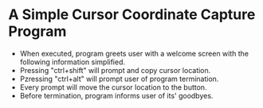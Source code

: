 # A Simple Cursor Coordinate Capture Program

+ When executed, program greets user with a welcome screen with the following information simplified.
+ Pressing "ctrl+shift" will prompt and copy cursor location.
+ Pzressing "ctrl+alt" will prompt user of program termination.
+ Every prompt will move the cursor location to the button.
+ Before termination, program informs user of its' goodbyes.